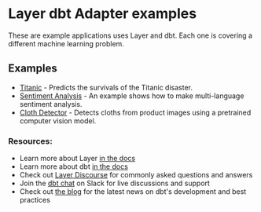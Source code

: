 # Layer dbt Adapter examples

These are example applications uses Layer and dbt. Each one is covering a different machine learning problem.

## Examples

* [Titanic](./titanic) - Predicts the survivals of the Titanic disaster.
* [Sentiment Analysis](./sentiment_analysis) - An example shows how to make multi-language sentiment analysis.
* [Cloth Detector](./cloth_detector) - Detects cloths from product images using a pretrained computer vision model.

### Resources:
- Learn more about Layer [in the docs](https://docs.app.layer.ai/docs/)
- Learn more about dbt [in the docs](https://docs.getdbt.com/docs/introduction)
- Check out [Layer Discourse](https://discourse.layer.ai/) for commonly asked questions and answers
- Join the [dbt chat](https://community.getdbt.com/) on Slack for live discussions and support
- Check out [the blog](https://blog.getdbt.com/) for the latest news on dbt's development and best practices